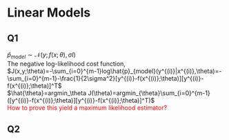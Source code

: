 # Linear Models

## Q1

$\hat{p}_{model}\sim \mathcal{N}(y;f(x;\theta),\sigma I)$  
The negative log-likelihood cost function,  
$J(x,y;\theta)=-\sum_{i=0}^{m-1}log\hat{p}_{model}(y^{(i)}|x^{(i)},\theta)=-\sum_{i=0}^{m-1}-\frac{1}{2\sigma^2}[y^{(i)}-f(x^{(i)};\theta)][y^{(i)}-f(x^{(i)};\theta)]^T$  
$\hat{\theta}=argmin_\theta J(\theta)=argmin_{\theta}\sum_{i=0}^{m-1}([y^{(i)}-f(x^{(i)};\theta)][y^{(i)}-f(x^{(i)};\theta)]^T)$  
<font color=red>How to prove this yield a maximum likelihood estimator?</font>

## Q2  
